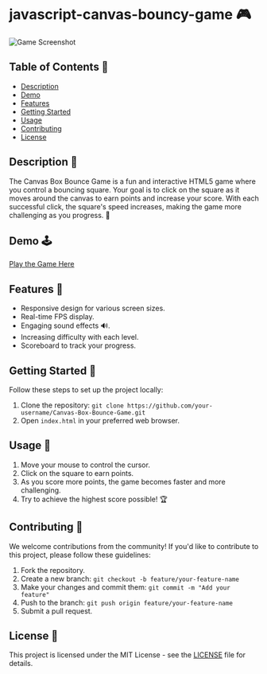 # javascript-canvas-bouncy-game 🎮

![Game Screenshot](screenshot.png)

## Table of Contents 📜

- [Description](#description)
- [Demo](#demo)
- [Features](#features)
- [Getting Started](#getting-started)
- [Usage](#usage)
- [Contributing](#contributing)
- [License](#license)

## Description 📝

The Canvas Box Bounce Game is a fun and interactive HTML5 game where you control a bouncing square. Your goal is to click on the square as it moves around the canvas to earn points and increase your score. With each successful click, the square's speed increases, making the game more challenging as you progress. 🚀

## Demo 🕹️

[Play the Game Here](link-to-game)

## Features 🌟

- Responsive design for various screen sizes.
- Real-time FPS display.
- Engaging sound effects 🔊.
- Increasing difficulty with each level.
- Scoreboard to track your progress.

## Getting Started 🚀

Follow these steps to set up the project locally:

1. Clone the repository: `git clone https://github.com/your-username/Canvas-Box-Bounce-Game.git`
2. Open `index.html` in your preferred web browser.

## Usage 🎯

1. Move your mouse to control the cursor.
2. Click on the square to earn points.
3. As you score more points, the game becomes faster and more challenging.
4. Try to achieve the highest score possible! 🏆

## Contributing 🤝

We welcome contributions from the community! If you'd like to contribute to this project, please follow these guidelines:

1. Fork the repository.
2. Create a new branch: `git checkout -b feature/your-feature-name`
3. Make your changes and commit them: `git commit -m "Add your feature"`
4. Push to the branch: `git push origin feature/your-feature-name`
5. Submit a pull request.

## License 📄

This project is licensed under the MIT License - see the [LICENSE](LICENSE) file for details.
